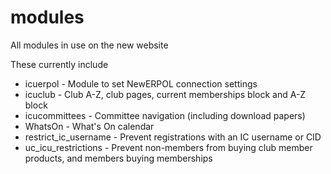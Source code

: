 modules
=======

All modules in use on the new website

These currently include
* icuerpol - Module to set NewERPOL connection settings
* icuclub - Club A-Z, club pages, current memberships block and A-Z block
* icucommittees - Committee navigation (including download papers)
* WhatsOn - What's On calendar
* restrict_ic_username - Prevent registrations with an IC username or CID
* uc_icu_restrictions - Prevent non-members from buying club member products, and members buying memberships
